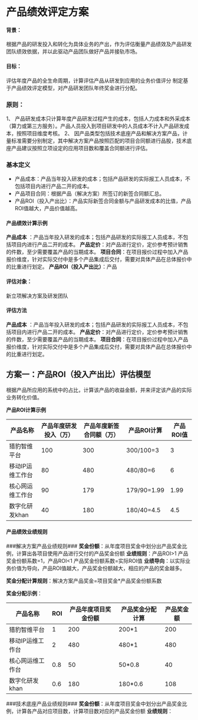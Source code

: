 # 产品绩效评定方案

#### 背景：
根据产品的研发投入和转化为具体业务的产出，作为评估衡量产品绩效及产品研发团队绩效依据，并以此驱动产品团队做好产品并接轨市场。

#### 目标：
评估年度产品的全生命周期，计算评估产品从研发到应用的业务价值评分
制定基于产品绩效评定模型，对产品研发团队年终奖金进行分配。

### 原则：
1、 产品研发成本只计算年度产品研发过程产生的成本，包括人力成本和外采成本（算力或第三方服务）。产品人员投入到项目研发中的人员成本不计入产品研发成本，按照项目维度考核。
2、 因产品类型包括技术底座产品和解决方案产品，计量标准需要分别制定，其中解决方案产品按照匹配的项目合同额进行品股，技术底座产品建议按照立项设定的应用项目数和覆盖合同额进行评估。


### 基本定义
* 产品成本：产品当年投入研发的成本；包括产品研发的实际报工人员成本，不包括项目内进行产品二开的成本。
* 产品项目合同：根据产品（解决方案）所签订的新签合同额汇总。
* 产品ROI（投入产出比）：产品实际新签合同金额与产品研发成本的比值，产品ROI值越大，产品价值越高。



#### 产品绩效计算示例

**产品成本** ：产品当年投入研发的成本；包括产品研发的实际报工人员成本，不包括项目内进行产品二开的成本。
**产品定价**：对产品进行定价，定价参考预计销售的件数，至少需要覆盖产品的当期成本。
**项目合同**：在项目报价过程中加入产品报价维度，针对实际交付中是多个产品集成后交付，需要对具体产品在总体报价中的比重进行划定。
**产品ROI（投入产出比）**：产品




#### 评估对象：
新立项解决方案及研发团队

#### 评估方法
**产品成本** ：产品当年投入研发的成本；包括产品研发的实际报工人员成本，不包括项目内进行产品二开的成本。
**产品定价**：对产品进行定价，定价参考预计销售的件数，至少需要覆盖产品的当期成本。
**项目合同**：在项目报价过程中加入产品报价维度，针对实际交付中是多个产品集成后交付，需要对具体产品在总体报价中的比重进行划定。


## 方案一：产品ROI（投入产出比）评估模型
根据产品所应用的系统中的占比，计算该产品的收益金额，并来评定该产品的实际业务转化价值。

**产品ROI计算示例**


产品名称 | 产品年度研发投入（万） | 产品年度新签合同额（万） | 产品ROI计算 | 产品ROI值
---------|----------|---------|---------|---------
 猎豹智维平台 | 100 | 300 | 300/100=3 | 3
 移动IP运维工作台 | 80 | 480 | 480/80=6 | 6
 核心网运维工作台 | 90 | 179 | 179/90=1.99 | 1.99
 数字化研发khan | 40 | 180 | 180/40=4.5 | 4.5

 #### 产品绩效业绩规则
 ###解决方案产品业绩规则###
 **奖金份额**：从年度项目奖金中划分出产品奖金比例，计算出各项目使用产品进行交付的产品奖金份额
 **业绩规则**：产品ROI>1 产品奖金份额系数=1，产品ROI<1 产品奖金份额系数=实际ROI值
 **业绩导向**：以实际业务价值为导向，产品ROI值越大，产品奖金份额越大，相应的产品的奖金越多。

 **奖金分配计算规则**：解决方案产品奖金=项目奖金*产品奖金份额系数

 **奖金分配示例**：
 
 产品名称 | ROI | 产品年度项目奖金份额 | 产品奖金分配计算 | 产品奖金额
---------|----------|---------|---------|---------
 猎豹智维平台 | 1 | 200 | 200*1 | 200
 移动IP运维工作台 | 2 | 480 | 480*1 | 480
 核心网运维工作台 | 0.8 | 50 | 50*0.8 | 40 
 数字化研发khan | 0.6 | 180 | 180*0.6 | 108


 ###技术底座产品业绩规则###
 **奖金份额**：从年度项目奖金中划分出产品奖金比例，计算各产品对应项目数，计算项目数对应的产品奖金份额
 **业绩规则**：